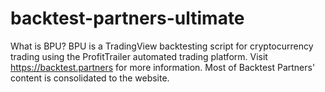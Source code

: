 # backtest-partners-ultimate
What is BPU?
BPU is a TradingView backtesting script for cryptocurrency trading using the ProfitTrailer automated trading platform.
Visit https://backtest.partners for more information.
Most of Backtest Partners' content is consolidated to the website.
